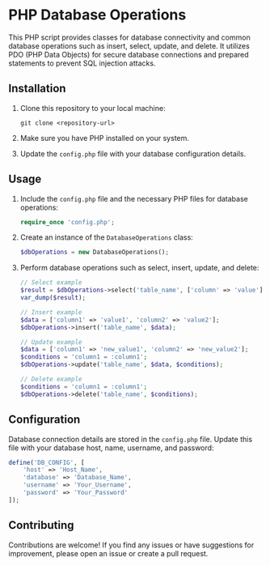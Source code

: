 # PHP Database Operations

This PHP script provides classes for database connectivity and common database operations such as insert, select, update, and delete. It utilizes PDO (PHP Data Objects) for secure database connections and prepared statements to prevent SQL injection attacks.

## Installation

1. Clone this repository to your local machine:
   ```
   git clone <repository-url>
   ```

2. Make sure you have PHP installed on your system.

3. Update the `config.php` file with your database configuration details.

## Usage

1. Include the `config.php` file and the necessary PHP files for database operations:

   ```php
   require_once 'config.php';
   ```

2. Create an instance of the `DatabaseOperations` class:

   ```php
   $dbOperations = new DatabaseOperations();
   ```

3. Perform database operations such as select, insert, update, and delete:

   ```php
   // Select example
   $result = $dbOperations->select('table_name', ['column' => 'value']);
   var_dump($result);

   // Insert example
   $data = ['column1' => 'value1', 'column2' => 'value2'];
   $dbOperations->insert('table_name', $data);

   // Update example
   $data = ['column1' => 'new_value1', 'column2' => 'new_value2'];
   $conditions = 'column1 = :column1';
   $dbOperations->update('table_name', $data, $conditions);

   // Delete example
   $conditions = 'column1 = :column1';
   $dbOperations->delete('table_name', $conditions);
   ```

## Configuration

Database connection details are stored in the `config.php` file. Update this file with your database host, name, username, and password:

```php
define('DB_CONFIG', [
    'host' => 'Host_Name',
    'database' => 'Database_Name',
    'username' => 'Your_Username',
    'password' => 'Your_Password'
]);
```

## Contributing

Contributions are welcome! If you find any issues or have suggestions for improvement, please open an issue or create a pull request.
